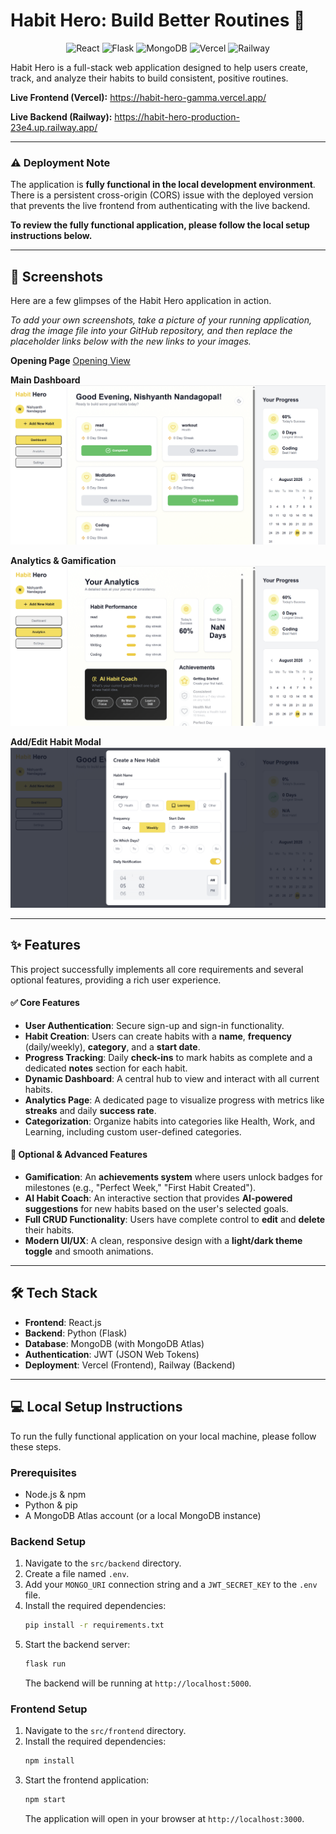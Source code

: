 # Habit Hero: Build Better Routines 🚀

<p align="center">
  <img src="https://img.shields.io/badge/React-20232A?style=for-the-badge&logo=react&logoColor=61DAFB" alt="React"/>
  <img src="https://img.shields.io/badge/Flask-000000?style=for-the-badge&logo=flask&logoColor=white" alt="Flask"/>
  <img src="https://img.shields.io/badge/MongoDB-4EA94B?style=for-the-badge&logo=mongodb&logoColor=white" alt="MongoDB"/>
  <img src="https://img.shields.io/badge/Vercel-000000?style=for-the-badge&logo=vercel&logoColor=white" alt="Vercel"/>
  <img src="https://img.shields.io/badge/Railway-0B0D0E?style=for-the-badge&logo=railway&logoColor=white" alt="Railway"/>
</p>

Habit Hero is a full-stack web application designed to help users create, track, and analyze their habits to build consistent, positive routines.

**Live Frontend (Vercel):** https://habit-hero-gamma.vercel.app/

**Live Backend (Railway):** https://habit-hero-production-23e4.up.railway.app/

---

### ⚠️ Deployment Note

The application is **fully functional in the local development environment**. There is a persistent cross-origin (CORS) issue with the deployed version that prevents the live frontend from authenticating with the live backend.

**To review the fully functional application, please follow the local setup instructions below.**

---

## 📸 Screenshots

Here are a few glimpses of the Habit Hero application in action.

*To add your own screenshots, take a picture of your running application, drag the image file into your GitHub repository, and then replace the placeholder links below with the new links to your images.*

**Opening Page**
[Opening View](images/homepage.png)  

**Main Dashboard**
![Dashboard View](images/dashboard.png)

**Analytics & Gamification**
![Analytics Page](images/analytics.png)

**Add/Edit Habit Modal**
![Add Habit Modal](images/habit.png)

---

## ✨ Features

This project successfully implements all core requirements and several optional features, providing a rich user experience.

#### ✅ Core Features

* **User Authentication**: Secure sign-up and sign-in functionality.
* **Habit Creation**: Users can create habits with a **name**, **frequency** (daily/weekly), **category**, and a **start date**.
* **Progress Tracking**: Daily **check-ins** to mark habits as complete and a dedicated **notes** section for each habit.
* **Dynamic Dashboard**: A central hub to view and interact with all current habits.
* **Analytics Page**: A dedicated page to visualize progress with metrics like **streaks** and daily **success rate**.
* **Categorization**: Organize habits into categories like Health, Work, and Learning, including custom user-defined categories.

#### 🌟 Optional & Advanced Features

* **Gamification**: An **achievements system** where users unlock badges for milestones (e.g., "Perfect Week," "First Habit Created").
* **AI Habit Coach**: An interactive section that provides **AI-powered suggestions** for new habits based on the user's selected goals.
* **Full CRUD Functionality**: Users have complete control to **edit** and **delete** their habits.
* **Modern UI/UX**: A clean, responsive design with a **light/dark theme toggle** and smooth animations.

---

## 🛠️ Tech Stack

* **Frontend**: React.js
* **Backend**: Python (Flask)
* **Database**: MongoDB (with MongoDB Atlas)
* **Authentication**: JWT (JSON Web Tokens)
* **Deployment**: Vercel (Frontend), Railway (Backend)

---

## 💻 Local Setup Instructions

To run the fully functional application on your local machine, please follow these steps.

### Prerequisites

* Node.js & npm
* Python & pip
* A MongoDB Atlas account (or a local MongoDB instance)

### Backend Setup

1.  Navigate to the `src/backend` directory.
2.  Create a file named `.env`.
3.  Add your `MONGO_URI` connection string and a `JWT_SECRET_KEY` to the `.env` file.
4.  Install the required dependencies:
    ```bash
    pip install -r requirements.txt
    ```
5.  Start the backend server:
    ```bash
    flask run
    ```
    The backend will be running at `http://localhost:5000`.

### Frontend Setup

1.  Navigate to the `src/frontend` directory.
2.  Install the required dependencies:
    ```bash
    npm install
    ```
3.  Start the frontend application:
    ```bash
    npm start
    ```
    The application will open in your browser at `http://localhost:3000`.
